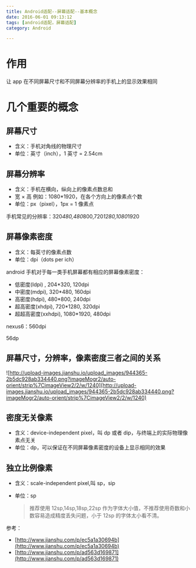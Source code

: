 ```yaml
---
title: Android适配--屏幕适配--基本概念
date: 2016-06-01 09:13:12
tags: [android适配，屏幕适配]
category: Android

---
```


# 作用

让 app 在不同屏幕尺寸和不同屏幕分辨率的手机上的显示效果相同

# 几个重要的概念

## 屏幕尺寸

- 含义：手机对角线的物理尺寸
- 单位：英寸（inch），1 英寸 = 2.54cm

## 屏幕分辨率

- 含义：手机在横向，纵向上的像素点数总和
- 宽 × 高 例如：1080\*1920，在各个方向上的像素点个数
- 单位：px（pixel），1px = 1 像素点

手机常见的分辨率：320*480,480*800,720*1280,1080*1920

## 屏幕像素密度

- 含义：每英寸的像素点数
- 单位：dpi（dots per ich）

android 手机对于每一类手机屏幕都有相应的屏幕像素密度：

- 低密度(Idpi) , 204\*320, 120dpi
- 中密度(mdpi), 320\*480, 160dpi
- 高密度(hdpi), 480\*800, 240dpi
- 超高密度(xhdpi), 720\*1280, 320dpi
- 超超高密度(xxhdpi), 1080\*1920, 480dpi

nexus6：560dpi

56dp

## 屏幕尺寸，分辨率，像素密度三者之间的关系

![http://upload-images.jianshu.io/upload_images/944365-2b5dc928ab334440.png?imageMogr2/auto-orient/strip%7CimageView2/2/w/1240](http://upload-images.jianshu.io/upload_images/944365-2b5dc928ab334440.png?imageMogr2/auto-orient/strip%7CimageView2/2/w/1240)

## 密度无关像素

- 含义：device-independent pixel，叫 dp 或者 dip，与终端上的实际物理像素点无关
- 单位：dp，可以保证在不同屏幕像素密度的设备上显示相同的效果

## 独立比例像素

- 含义：scale-independent pixel,叫 sp，sip
- 单位：sp

  > 推荐使用 12sp,14sp,18sp,22sp 作为字体大小值，不推荐使用奇数和小数容易造成精度丢失问题，小于 12sp 的字体太小看不清。

参考：

- [http://www.jianshu.com/p/ec5a1a30694b](http://www.jianshu.com/p/ec5a1a30694b)
- [http://www.jianshu.com/p/ad563d169871](http://www.jianshu.com/p/ad563d169871)

